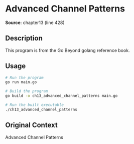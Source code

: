 # Advanced Channel Patterns

**Source**: chapter13 (line 428)

## Description

This program is from the Go Beyond golang reference book.

## Usage

```bash
# Run the program
go run main.go

# Build the program
go build -o ch13_advanced_channel_patterns main.go

# Run the built executable
./ch13_advanced_channel_patterns
```

## Original Context

Advanced Channel Patterns
